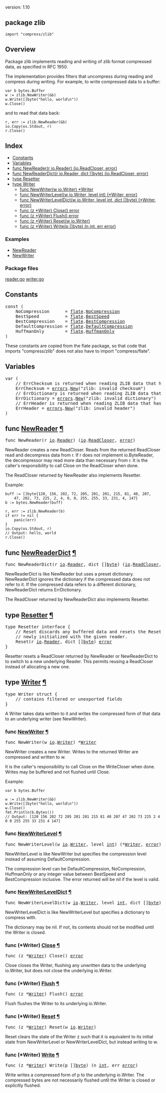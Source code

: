 version: 1.10
## package zlib

  `import "compress/zlib"`

## Overview

Package zlib implements reading and writing of zlib format compressed data, as
specified in RFC 1950.

The implementation provides filters that uncompress during reading and compress
during writing. For example, to write compressed data to a buffer:

    var b bytes.Buffer
    w := zlib.NewWriter(&b)
    w.Write([]byte("hello, world\n"))
    w.Close()

and to read that data back:

    r, err := zlib.NewReader(&b)
    io.Copy(os.Stdout, r)
    r.Close()

## Index

- [Constants](#pkg-constants)
- [Variables](#pkg-variables)
- [func NewReader(r io.Reader) (io.ReadCloser, error)](#NewReader)
- [func NewReaderDict(r io.Reader, dict []byte) (io.ReadCloser, error)](#NewReaderDict)
- [type Resetter](#Resetter)
- [type Writer](#Writer)
  - [func NewWriter(w io.Writer) *Writer](#NewWriter)
  - [func NewWriterLevel(w io.Writer, level int) (*Writer, error)](#NewWriterLevel)
  - [func NewWriterLevelDict(w io.Writer, level int, dict []byte) (*Writer, error)](#NewWriterLevelDict)
  - [func (z *Writer) Close() error](#Writer.Close)
  - [func (z *Writer) Flush() error](#Writer.Flush)
  - [func (z *Writer) Reset(w io.Writer)](#Writer.Reset)
  - [func (z *Writer) Write(p []byte) (n int, err error)](#Writer.Write)

### Examples

- [NewReader](#exampleNewReader)
- [NewWriter](#exampleNewWriter)

### Package files
 [reader.go](//github.com/golang/go/blob/release-branch.go1.10/src/compress/zlib/reader.go) [writer.go](//github.com/golang/go/blob/release-branch.go1.10/src/compress/zlib/writer.go)

<h2 id="pkg-constants">Constants</h2>

<pre>const (
    <span id="NoCompression">NoCompression</span>      = <a href="/compress/flate/">flate</a>.<a href="/compress/flate/#NoCompression">NoCompression</a>
    <span id="BestSpeed">BestSpeed</span>          = <a href="/compress/flate/">flate</a>.<a href="/compress/flate/#BestSpeed">BestSpeed</a>
    <span id="BestCompression">BestCompression</span>    = <a href="/compress/flate/">flate</a>.<a href="/compress/flate/#BestCompression">BestCompression</a>
    <span id="DefaultCompression">DefaultCompression</span> = <a href="/compress/flate/">flate</a>.<a href="/compress/flate/#DefaultCompression">DefaultCompression</a>
    <span id="HuffmanOnly">HuffmanOnly</span>        = <a href="/compress/flate/">flate</a>.<a href="/compress/flate/#HuffmanOnly">HuffmanOnly</a>
)</pre>

These constants are copied from the flate package, so that code that imports
"compress/zlib" does not also have to import "compress/flate".

<h2 id="pkg-variables">Variables</h2>

<pre>var (
    <span class="comment">// ErrChecksum is returned when reading ZLIB data that has an invalid checksum.</span>
    <span id="ErrChecksum">ErrChecksum</span> = <a href="/errors/">errors</a>.<a href="/errors/#New">New</a>(&#34;zlib: invalid checksum&#34;)
    <span class="comment">// ErrDictionary is returned when reading ZLIB data that has an invalid dictionary.</span>
    <span id="ErrDictionary">ErrDictionary</span> = <a href="/errors/">errors</a>.<a href="/errors/#New">New</a>(&#34;zlib: invalid dictionary&#34;)
    <span class="comment">// ErrHeader is returned when reading ZLIB data that has an invalid header.</span>
    <span id="ErrHeader">ErrHeader</span> = <a href="/errors/">errors</a>.<a href="/errors/#New">New</a>(&#34;zlib: invalid header&#34;)
)</pre>


<h2 id="NewReader">func <a href="//github.com/golang/go/blob/release-branch.go1.10/src/compress/zlib/reader.go#L60">NewReader</a>
    <a href="#NewReader">¶</a></h2>
<pre>func NewReader(r <a href="/io/">io</a>.<a href="/io/#Reader">Reader</a>) (<a href="/io/">io</a>.<a href="/io/#ReadCloser">ReadCloser</a>, <a href="/builtin/#error">error</a>)</pre>

NewReader creates a new ReadCloser. Reads from the returned ReadCloser read and
decompress data from r. If r does not implement io.ByteReader, the decompressor
may read more data than necessary from r. It is the caller's responsibility to
call Close on the ReadCloser when done.

The ReadCloser returned by NewReader also implements Resetter.

<a id="exampleNewReader"></a>
Example:

    buff := []byte{120, 156, 202, 72, 205, 201, 201, 215, 81, 40, 207,
        47, 202, 73, 225, 2, 4, 0, 0, 255, 255, 33, 231, 4, 147}
    b := bytes.NewReader(buff)

    r, err := zlib.NewReader(b)
    if err != nil {
        panic(err)
    }
    io.Copy(os.Stdout, r)
    // Output: hello, world
    r.Close()

<h2 id="NewReaderDict">func <a href="//github.com/golang/go/blob/release-branch.go1.10/src/compress/zlib/reader.go#L69">NewReaderDict</a>
    <a href="#NewReaderDict">¶</a></h2>
<pre>func NewReaderDict(r <a href="/io/">io</a>.<a href="/io/#Reader">Reader</a>, dict []<a href="/builtin/#byte">byte</a>) (<a href="/io/">io</a>.<a href="/io/#ReadCloser">ReadCloser</a>, <a href="/builtin/#error">error</a>)</pre>

NewReaderDict is like NewReader but uses a preset dictionary. NewReaderDict
ignores the dictionary if the compressed data does not refer to it. If the
compressed data refers to a different dictionary, NewReaderDict returns
ErrDictionary.

The ReadCloser returned by NewReaderDict also implements Resetter.

<h2 id="Resetter">type <a href="//github.com/golang/go/blob/release-branch.go1.10/src/compress/zlib/reader.go#L47">Resetter</a>
    <a href="#Resetter">¶</a></h2>
<pre>type Resetter interface {
    <span class="comment">// Reset discards any buffered data and resets the Resetter as if it was</span>
    <span class="comment">// newly initialized with the given reader.</span>
    Reset(r <a href="/io/">io</a>.<a href="/io/#Reader">Reader</a>, dict []<a href="/builtin/#byte">byte</a>) <a href="/builtin/#error">error</a>
}</pre>

Resetter resets a ReadCloser returned by NewReader or NewReaderDict to to switch
to a new underlying Reader. This permits reusing a ReadCloser instead of
allocating a new one.

<h2 id="Writer">type <a href="//github.com/golang/go/blob/release-branch.go1.10/src/compress/zlib/writer.go#L17">Writer</a>
    <a href="#Writer">¶</a></h2>
<pre>type Writer struct {
    <span class="comment">// contains filtered or unexported fields</span>
}</pre>

A Writer takes data written to it and writes the compressed form of that data to
an underlying writer (see NewWriter).

<h3 id="NewWriter">func <a href="//github.com/golang/go/blob/release-branch.go1.10/src/compress/zlib/writer.go#L33">NewWriter</a>
    <a href="#NewWriter">¶</a></h3>
<pre>func NewWriter(w <a href="/io/">io</a>.<a href="/io/#Writer">Writer</a>) *<a href="#Writer">Writer</a></pre>

NewWriter creates a new Writer. Writes to the returned Writer are compressed and
written to w.

It is the caller's responsibility to call Close on the WriteCloser when done.
Writes may be buffered and not flushed until Close.

<a id="exampleNewWriter"></a>
Example:

    var b bytes.Buffer

    w := zlib.NewWriter(&b)
    w.Write([]byte("hello, world\n"))
    w.Close()
    fmt.Println(b.Bytes())
    // Output: [120 156 202 72 205 201 201 215 81 40 207 47 202 73 225 2 4 0 0 255 255 33 231 4 147]

<h3 id="NewWriterLevel">func <a href="//github.com/golang/go/blob/release-branch.go1.10/src/compress/zlib/writer.go#L44">NewWriterLevel</a>
    <a href="#NewWriterLevel">¶</a></h3>
<pre>func NewWriterLevel(w <a href="/io/">io</a>.<a href="/io/#Writer">Writer</a>, level <a href="/builtin/#int">int</a>) (*<a href="#Writer">Writer</a>, <a href="/builtin/#error">error</a>)</pre>

NewWriterLevel is like NewWriter but specifies the compression level instead of
assuming DefaultCompression.

The compression level can be DefaultCompression, NoCompression, HuffmanOnly or
any integer value between BestSpeed and BestCompression inclusive. The error
returned will be nil if the level is valid.

<h3 id="NewWriterLevelDict">func <a href="//github.com/golang/go/blob/release-branch.go1.10/src/compress/zlib/writer.go#L53">NewWriterLevelDict</a>
    <a href="#NewWriterLevelDict">¶</a></h3>
<pre>func NewWriterLevelDict(w <a href="/io/">io</a>.<a href="/io/#Writer">Writer</a>, level <a href="/builtin/#int">int</a>, dict []<a href="/builtin/#byte">byte</a>) (*<a href="#Writer">Writer</a>, <a href="/builtin/#error">error</a>)</pre>

NewWriterLevelDict is like NewWriterLevel but specifies a dictionary to compress
with.

The dictionary may be nil. If not, its contents should not be modified until the
Writer is closed.

<h3 id="Writer.Close">func (*Writer) <a href="//github.com/golang/go/blob/release-branch.go1.10/src/compress/zlib/writer.go#L170">Close</a>
    <a href="#Writer.Close">¶</a></h3>
<pre>func (z *<a href="#Writer">Writer</a>) Close() <a href="/builtin/#error">error</a></pre>

Close closes the Writer, flushing any unwritten data to the underlying
io.Writer, but does not close the underlying io.Writer.

<h3 id="Writer.Flush">func (*Writer) <a href="//github.com/golang/go/blob/release-branch.go1.10/src/compress/zlib/writer.go#L157">Flush</a>
    <a href="#Writer.Flush">¶</a></h3>
<pre>func (z *<a href="#Writer">Writer</a>) Flush() <a href="/builtin/#error">error</a></pre>

Flush flushes the Writer to its underlying io.Writer.

<h3 id="Writer.Reset">func (*Writer) <a href="//github.com/golang/go/blob/release-branch.go1.10/src/compress/zlib/writer.go#L67">Reset</a>
    <a href="#Writer.Reset">¶</a></h3>
<pre>func (z *<a href="#Writer">Writer</a>) Reset(w <a href="/io/">io</a>.<a href="/io/#Writer">Writer</a>)</pre>

Reset clears the state of the Writer z such that it is equivalent to its initial
state from NewWriterLevel or NewWriterLevelDict, but instead writing to w.

<h3 id="Writer.Write">func (*Writer) <a href="//github.com/golang/go/blob/release-branch.go1.10/src/compress/zlib/writer.go#L137">Write</a>
    <a href="#Writer.Write">¶</a></h3>
<pre>func (z *<a href="#Writer">Writer</a>) Write(p []<a href="/builtin/#byte">byte</a>) (n <a href="/builtin/#int">int</a>, err <a href="/builtin/#error">error</a>)</pre>

Write writes a compressed form of p to the underlying io.Writer. The compressed
bytes are not necessarily flushed until the Writer is closed or explicitly
flushed.


